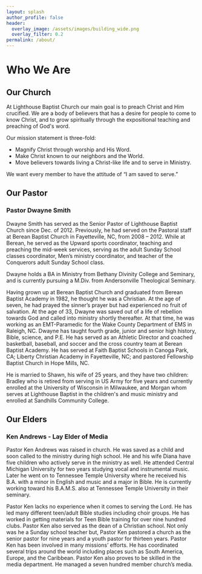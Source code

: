 ```yaml
---
layout: splash
author_profile: false
header:
  overlay_image: /assets/images/building_wide.png
  overlay_filter: 0.2
permalink: /about/
---
```


# Who We Are

## Our Church
At Lighthouse Baptist Church our main goal is to preach Christ and Him crucified. We are a body of believers that has a desire for people to come to know Christ, and to grow spiritually through the expositional teaching and preaching of God's word.

Our mission statement is three-fold:
 - Magnify Christ through worship and His Word.
 - Make Christ known to our neighbors and the World.
 - Move believers towards living a Christ-like life and to serve in Ministry.

We want every member to have the attitude of &ldquo;I am saved to serve.&rdquo;

## Our Pastor

### Pastor Dwayne Smith

Dwayne Smith has served as the Senior Pastor of Lighthouse Baptist Church since Dec. of 2012. Previously, he had served on the Pastoral staff at Berean Baptist Church in Fayetteville, NC, from 2008 &ndash; 2012. While at Berean, he served as the Upward sports coordinator, teaching and preaching the mid-week services, serving as the adult Sunday School classes coordinator, Men’s ministry coordinator, and teacher of the Conquerors adult Sunday School class.

Dwayne holds a BA in Ministry from Bethany Divinity College and Seminary, and is currently pursuing a M.Div. from Andersonville Theological Seminary.

Having grown up at Berean Baptist Church and graduated from Berean Baptist Academy in 1982, he thought he was a Christian. At the age of seven, he had prayed the sinner’s prayer but had experienced no fruit of salvation. At the age of 33, Dwayne was saved out of a life of rebellion towards God and called into ministry shortly thereafter. At that time, he was working as an EMT-Paramedic for the Wake County Department of EMS in Raleigh, NC. Dwayne has taught fourth grade, junior and senior high history, Bible, science, and P.E. He has served as an Athletic Director and coached basketball, baseball, and soccer and the cross country team at Berean Baptist Academy. He has served at Faith Baptist Schools in Canoga Park, CA; Liberty Christian Academy in Fayetteville, NC; and pastored Fellowship Baptist Church in Hope Mills, NC.

He is married to Shawn, his wife of 25 years, and they have two children: Bradley who is retired from serving in US Army for five years and currently enrolled at the University of Wisconsin in Milwaukee, and Morgan whom serves at Lighthouse Baptist in the children's and music ministry and enrolled at Sandhills Community College.

## Our Elders

### Ken Andrews - Lay Elder of Media

Pastor Ken Andrews was raised in church. He was saved as a child and soon called to the ministry during high school. He and his wife Diana have five children who actively serve in the ministry as well. He attended Central Michigan University for two years studying vocal and instrumental music. Later he went on to Tennessee Temple University where he received his B.A. with a minor in English and music and a major in Bible. He is currently working toward his B.A.M.S. also at Tennessee Temple University in their seminary.

Pastor Ken lacks no experience when it comes to serving the Lord. He has led many different teen/adult Bible studies including choir groups. He has worked in getting materials for Teen Bible training for over nine hundred clubs. Pastor Ken also served as the dean of a Christian school. Not only was he a Sunday school teacher but, Pastor Ken pastored a church as the senior pastor for nine years and a youth pastor for thirteen years. Pastor Ken has been involved in many missions’ efforts. He has coordinated several trips around the world including places such as South America, Europe, and the Caribbean. Pastor Ken also proves to be skilled in the media department. He managed a seven hundred member church’s media.